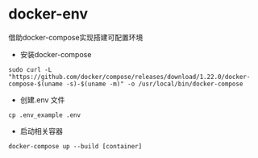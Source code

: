 # docker-env
借助docker-compose实现搭建可配置环境
- 安装docker-compose

```
sudo curl -L "https://github.com/docker/compose/releases/download/1.22.0/docker-compose-$(uname -s)-$(uname -m)" -o /usr/local/bin/docker-compose
```
- 创建.env 文件
```
cp .env_example .env
```
- 启动相关容器
```
docker-compose up --build [container]
```
